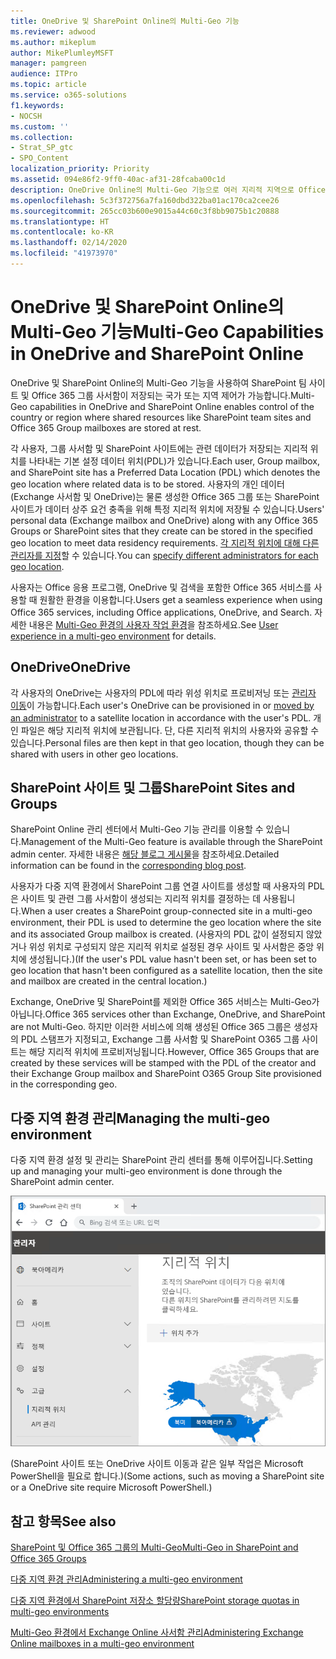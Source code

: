 ```yaml
---
title: OneDrive 및 SharePoint Online의 Multi-Geo 기능
ms.reviewer: adwood
ms.author: mikeplum
author: MikePlumleyMSFT
manager: pamgreen
audience: ITPro
ms.topic: article
ms.service: o365-solutions
f1.keywords:
- NOCSH
ms.custom: ''
ms.collection:
- Strat_SP_gtc
- SPO_Content
localization_priority: Priority
ms.assetid: 094e86f2-9ff0-40ac-af31-28fcaba00c1d
description: OneDrive Online의 Multi-Geo 기능으로 여러 지리적 지역으로 Office 365 범위를 확장합니다.
ms.openlocfilehash: 5c3f372756a7fa160dbd322ba01ac170ca2cee26
ms.sourcegitcommit: 265cc03b600e9015a44c60c3f8bb9075b1c20888
ms.translationtype: HT
ms.contentlocale: ko-KR
ms.lasthandoff: 02/14/2020
ms.locfileid: "41973970"
---
```

# <a name="multi-geo-capabilities-in-onedrive-and-sharepoint-online"></a><span data-ttu-id="e4735-103">OneDrive 및 SharePoint Online의 Multi-Geo 기능</span><span class="sxs-lookup"><span data-stu-id="e4735-103">Multi-Geo Capabilities in OneDrive and SharePoint Online</span></span>

<span data-ttu-id="e4735-104">OneDrive 및 SharePoint Online의 Multi-Geo 기능을 사용하여 SharePoint 팀 사이트 및 Office 365 그룹 사서함이 저장되는 국가 또는 지역 제어가 가능합니다.</span><span class="sxs-lookup"><span data-stu-id="e4735-104">Multi-Geo capabilities in OneDrive and SharePoint Online enables control of the country or region where shared resources like SharePoint team sites and Office 365 Group mailboxes are stored at rest.</span></span>

<span data-ttu-id="e4735-105">각 사용자, 그룹 사서함 및 SharePoint 사이트에는 관련 데이터가 저장되는 지리적 위치를 나타내는 기본 설정 데이터 위치(PDL)가 있습니다.</span><span class="sxs-lookup"><span data-stu-id="e4735-105">Each user, Group mailbox, and SharePoint site has a Preferred Data Location (PDL) which denotes the geo location where related data is to be stored.</span></span> <span data-ttu-id="e4735-106">사용자의 개인 데이터(Exchange 사서함 및 OneDrive)는 물론 생성한 Office 365 그룹 또는 SharePoint 사이트가 데이터 상주 요건 충족을 위해 특정 지리적 위치에 저장될 수 있습니다.</span><span class="sxs-lookup"><span data-stu-id="e4735-106">Users' personal data (Exchange mailbox and OneDrive) along with any Office 365 Groups or SharePoint sites that they create can be stored in the specified geo location to meet data residency requirements.</span></span> <span data-ttu-id="e4735-107">[각 지리적 위치에 대해 다른 관리자를 지정](add-a-sharepoint-geo-admin.md)할 수 있습니다.</span><span class="sxs-lookup"><span data-stu-id="e4735-107">You can [specify different administrators for each geo location](add-a-sharepoint-geo-admin.md).</span></span>

<span data-ttu-id="e4735-108">사용자는 Office 응용 프로그램, OneDrive 및 검색을 포함한 Office 365 서비스를 사용할 때 원활한 환경을 이용합니다.</span><span class="sxs-lookup"><span data-stu-id="e4735-108">Users get a seamless experience when using Office 365 services, including Office applications, OneDrive, and Search.</span></span> <span data-ttu-id="e4735-109">자세한 내용은 [Multi-Geo 환경의 사용자 작업 환경](multi-geo-user-experience.md)을 참조하세요.</span><span class="sxs-lookup"><span data-stu-id="e4735-109">See [User experience in a multi-geo environment](multi-geo-user-experience.md) for details.</span></span>

## <a name="onedrive"></a><span data-ttu-id="e4735-110">OneDrive</span><span class="sxs-lookup"><span data-stu-id="e4735-110">OneDrive</span></span>

<span data-ttu-id="e4735-111">각 사용자의 OneDrive는 사용자의 PDL에 따라 위성 위치로 프로비저닝 또는 [관리자 이동](move-onedrive-between-geo-locations.md)이 가능합니다.</span><span class="sxs-lookup"><span data-stu-id="e4735-111">Each user's OneDrive can be provisioned in or [moved by an administrator](move-onedrive-between-geo-locations.md) to a satellite location in accordance with the user's PDL.</span></span> <span data-ttu-id="e4735-112">개인 파일은 해당 지리적 위치에 보관됩니다. 단, 다른 지리적 위치의 사용자와 공유할 수 있습니다.</span><span class="sxs-lookup"><span data-stu-id="e4735-112">Personal files are then kept in that geo location, though they can be shared with users in other geo locations.</span></span>

## <a name="sharepoint-sites-and-groups"></a><span data-ttu-id="e4735-113">SharePoint 사이트 및 그룹</span><span class="sxs-lookup"><span data-stu-id="e4735-113">SharePoint Sites and Groups</span></span>

<span data-ttu-id="e4735-114">SharePoint Online 관리 센터에서 Multi-Geo 기능 관리를 이용할 수 있습니다.</span><span class="sxs-lookup"><span data-stu-id="e4735-114">Management of the Multi-Geo feature is available through the SharePoint admin center.</span></span> <span data-ttu-id="e4735-115">자세한 내용은 [해당 블로그 게시물](https://techcommunity.microsoft.com/t5/Office-365-Blog/Now-available-Multi-Geo-in-SharePoint-and-Office-365-Groups/ba-p/263302)을 참조하세요.</span><span class="sxs-lookup"><span data-stu-id="e4735-115">Detailed information can be found in the [corresponding blog post](https://techcommunity.microsoft.com/t5/Office-365-Blog/Now-available-Multi-Geo-in-SharePoint-and-Office-365-Groups/ba-p/263302).</span></span>

<span data-ttu-id="e4735-116">사용자가 다중 지역 환경에서 SharePoint 그룹 연결 사이트를 생성할 때 사용자의 PDL은 사이트 및 관련 그룹 사서함이 생성되는 지리적 위치를 결정하는 데 사용됩니다.</span><span class="sxs-lookup"><span data-stu-id="e4735-116">When a user creates a SharePoint group-connected site in a multi-geo environment, their PDL is used to determine the geo location where the site and its associated Group mailbox is created.</span></span> <span data-ttu-id="e4735-117">(사용자의 PDL 값이 설정되지 않았거나 위성 위치로 구성되지 않은 지리적 위치로 설정된 경우 사이트 및 사서함은 중앙 위치에 생성됩니다.)</span><span class="sxs-lookup"><span data-stu-id="e4735-117">(If the user's PDL value hasn't been set, or has been set to geo location that hasn't been configured as a satellite location, then the site and mailbox are created in the central location.)</span></span>

<span data-ttu-id="e4735-118">Exchange, OneDrive 및 SharePoint를 제외한 Office 365 서비스는 Multi-Geo가 아닙니다.</span><span class="sxs-lookup"><span data-stu-id="e4735-118">Office 365 services other than Exchange, OneDrive, and SharePoint are not Multi-Geo.</span></span> <span data-ttu-id="e4735-119">하지만 이러한 서비스에 의해 생성된 Office 365 그룹은 생성자의 PDL 스탬프가 지정되고, Exchange 그룹 사서함 및 SharePoint O365 그룹 사이트는 해당 지리적 위치에 프로비저닝됩니다.</span><span class="sxs-lookup"><span data-stu-id="e4735-119">However, Office 365 Groups that are created by these services will be stamped with the PDL of the creator and their Exchange Group mailbox and SharePoint O365 Group Site provisioned in the corresponding geo.</span></span> 

## <a name="managing-the-multi-geo-environment"></a><span data-ttu-id="e4735-120">다중 지역 환경 관리</span><span class="sxs-lookup"><span data-stu-id="e4735-120">Managing the multi-geo environment</span></span>

<span data-ttu-id="e4735-121">다중 지역 환경 설정 및 관리는 SharePoint 관리 센터를 통해 이루어집니다.</span><span class="sxs-lookup"><span data-stu-id="e4735-121">Setting up and managing your multi-geo environment is done through the SharePoint admin center.</span></span> 

![SharePoint 관리 센터의 지리적 위치 페이지 스크린샷](media/sharepoint-multi-geo-admin-center.png)

<span data-ttu-id="e4735-123">(SharePoint 사이트 또는 OneDrive 사이트 이동과 같은 일부 작업은 Microsoft PowerShell을 필요로 합니다.)</span><span class="sxs-lookup"><span data-stu-id="e4735-123">(Some actions, such as moving a SharePoint site or a OneDrive site require Microsoft PowerShell.)</span></span>

## <a name="see-also"></a><span data-ttu-id="e4735-124">참고 항목</span><span class="sxs-lookup"><span data-stu-id="e4735-124">See also</span></span>

[<span data-ttu-id="e4735-125">SharePoint 및 Office 365 그룹의 Multi-Geo</span><span class="sxs-lookup"><span data-stu-id="e4735-125">Multi-Geo in SharePoint and Office 365 Groups</span></span>](https://techcommunity.microsoft.com/t5/Office-365-Blog/Now-available-Multi-Geo-in-SharePoint-and-Office-365-Groups/ba-p/263302)

[<span data-ttu-id="e4735-126">다중 지역 환경 관리</span><span class="sxs-lookup"><span data-stu-id="e4735-126">Administering a multi-geo environment</span></span>](administering-a-multi-geo-environment.md)

[<span data-ttu-id="e4735-127">다중 지역 환경에서 SharePoint 저장소 할당량</span><span class="sxs-lookup"><span data-stu-id="e4735-127">SharePoint storage quotas in multi-geo environments</span></span>](sharepoint-multi-geo-storage-quota.md)

[<span data-ttu-id="e4735-128">Multi-Geo 환경에서 Exchange Online 사서함 관리</span><span class="sxs-lookup"><span data-stu-id="e4735-128">Administering Exchange Online mailboxes in a multi-geo environment</span></span>](administering-exchange-online-multi-geo.md)
